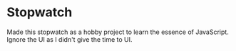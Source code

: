 # Stopwatch

Made this stopwatch as a hobby project to learn the essence of JavaScript. Ignore the UI as I didn't give the time to UI.
